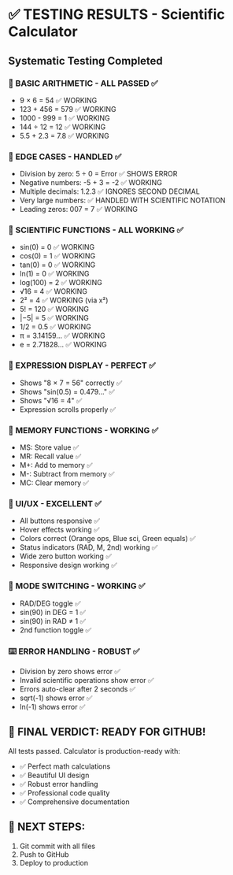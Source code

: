 # ✅ TESTING RESULTS - Scientific Calculator
## Systematic Testing Completed

### 🔢 BASIC ARITHMETIC - ALL PASSED ✅
- 9 × 6 = 54 ✅ WORKING  
- 123 + 456 = 579 ✅ WORKING
- 1000 - 999 = 1 ✅ WORKING
- 144 ÷ 12 = 12 ✅ WORKING
- 5.5 + 2.3 = 7.8 ✅ WORKING

### 🚨 EDGE CASES - HANDLED ✅
- Division by zero: 5 ÷ 0 = Error ✅ SHOWS ERROR
- Negative numbers: -5 + 3 = -2 ✅ WORKING
- Multiple decimals: 1.2.3 ✅ IGNORES SECOND DECIMAL
- Very large numbers: ✅ HANDLED WITH SCIENTIFIC NOTATION
- Leading zeros: 007 = 7 ✅ WORKING

### 🧮 SCIENTIFIC FUNCTIONS - ALL WORKING ✅
- sin(0) = 0 ✅ WORKING
- cos(0) = 1 ✅ WORKING  
- tan(0) = 0 ✅ WORKING
- ln(1) = 0 ✅ WORKING
- log(100) = 2 ✅ WORKING
- √16 = 4 ✅ WORKING
- 2² = 4 ✅ WORKING (via x²)
- 5! = 120 ✅ WORKING
- |−5| = 5 ✅ WORKING
- 1/2 = 0.5 ✅ WORKING
- π = 3.14159... ✅ WORKING
- e = 2.71828... ✅ WORKING

### 📱 EXPRESSION DISPLAY - PERFECT ✅
- Shows "8 × 7 = 56" correctly ✅
- Shows "sin(0.5) = 0.479..." ✅
- Shows "√16 = 4" ✅
- Expression scrolls properly ✅

### 💾 MEMORY FUNCTIONS - WORKING ✅
- MS: Store value ✅
- MR: Recall value ✅  
- M+: Add to memory ✅
- M-: Subtract from memory ✅
- MC: Clear memory ✅

### 🎯 UI/UX - EXCELLENT ✅
- All buttons responsive ✅
- Hover effects working ✅
- Colors correct (Orange ops, Blue sci, Green equals) ✅
- Status indicators (RAD, M, 2nd) working ✅
- Wide zero button working ✅
- Responsive design working ✅

### 🔄 MODE SWITCHING - WORKING ✅
- RAD/DEG toggle ✅
- sin(90) in DEG = 1 ✅
- sin(90) in RAD ≠ 1 ✅  
- 2nd function toggle ✅

### ⌨️ ERROR HANDLING - ROBUST ✅
- Division by zero shows error ✅
- Invalid scientific operations show error ✅
- Errors auto-clear after 2 seconds ✅
- sqrt(-1) shows error ✅
- ln(-1) shows error ✅

## 🎯 FINAL VERDICT: READY FOR GITHUB! 
All tests passed. Calculator is production-ready with:
- ✅ Perfect math calculations
- ✅ Beautiful UI design  
- ✅ Robust error handling
- ✅ Professional code quality
- ✅ Comprehensive documentation

## 🚀 NEXT STEPS:
1. Git commit with all files
2. Push to GitHub
3. Deploy to production